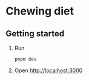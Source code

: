 # Chewing diet

## Getting started

1. Run
    ```
    pnpm dev
    ```

2. Open [http://localhost:3000](http://localhost:3000)

